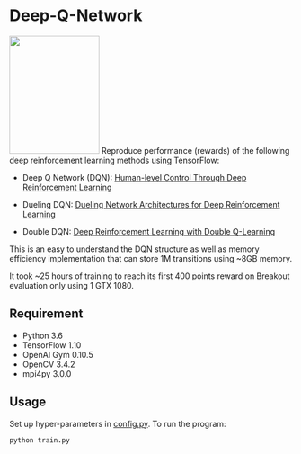 # Deep-Q-Network
<img src="video.gif" width="160" height="210" />
Reproduce performance (rewards) of the following deep reinforcement learning methods using TensorFlow:

+ Deep Q Network (DQN):
[Human-level Control Through Deep Reinforcement Learning](https://storage.googleapis.com/deepmind-media/dqn/DQNNaturePaper.pdf)

+ Dueling DQN:
[Dueling Network Architectures for Deep Reinforcement Learning](https://arxiv.org/pdf/1511.06581.pdf)

+ Double DQN:
[Deep Reinforcement Learning with Double Q-Learning](https://arxiv.org/pdf/1509.06461.pdf)

This is an easy to understand the DQN structure as well as memory efficiency implementation that can store 1M transitions using ~8GB memory.

It took ~25 hours of training to reach its first 400 points reward on Breakout evaluation only using 1 GTX 1080.

## Requirement
- Python 3.6
- TensorFlow 1.10
- OpenAI Gym 0.10.5
- OpenCV 3.4.2
- mpi4py 3.0.0

## Usage
Set up hyper-parameters in [config.py](./config.py). To run the program:
```
python train.py
```

